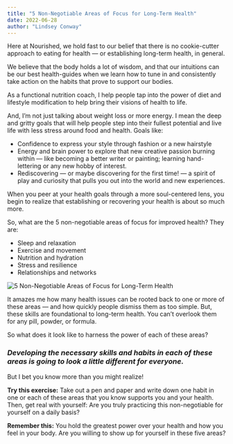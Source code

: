 ```yaml
---
title: "5 Non-Negotiable Areas of Focus for Long-Term Health"
date: 2022-06-28
author: "Lindsey Conway"
---
```


Here at Nourished, we hold fast to our belief that there is no cookie-cutter approach to eating for health — or establishing long-term health, in general.

We believe that the body holds a lot of wisdom, and that our intuitions can be our best health-guides when we learn how to tune in and consistently take action on the habits that prove to support our bodies.

As a functional nutrition coach, I help people tap into the power of diet and lifestyle modification to help bring their visions of health to life.

And, I’m not just talking about weight loss or more energy. I mean the deep and gritty goals that will help people step into their fullest potential and live life with less stress around food and health. Goals like:

-   Confidence to express your style through fashion or a new hairstyle
-   Energy and brain power to explore that new creative passion burning within — like becoming a better writer or painting; learning hand-lettering or any new hobby of interest.
-   Rediscovering — or maybe discovering for the first time! — a spirit of play and curiosity that pulls you out into the world and new experiences.

When you peer at your health goals through a more soul-centered lens, you begin to realize that establishing or recovering your health is about so much more.

So, what are the 5 non-negotiable areas of focus for improved health? They are:

-   Sleep and relaxation
-   Exercise and movement
-   Nutrition and hydration
-   Stress and resilience
-   Relationships and networks

![5 Non-Negotiable Areas of Focus for Long-Term Health](/images/blog/2022/06/28/2022-06-28-5-non-negotiable-areas-of-focus-for-long-term-health-snippet.jpg)

It amazes me how many health issues can be rooted back to one or more of these areas — and how quickly people dismiss them as too simple. But, these skills are foundational to long-term health. You can’t overlook them for any pill, powder, or formula.

So what does it look like to harness the power of each of these areas?

### _**Developing the necessary skills and habits in each of these areas is going to look a little different for everyone.**_

But I bet you know more than you might realize!

**Try this exercise:** Take out a pen and paper and write down one habit in one or each of these areas that you know supports you and your health. Then, get real with yourself: Are you truly practicing this non-negotiable for yourself on a daily basis?

**Remember this:** You hold the greatest power over your health and how you feel in your body. Are you willing to show up for yourself in these five areas?
